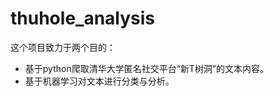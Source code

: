 thuhole_analysis
===========================

这个项目致力于两个目的：

* 基于python爬取清华大学匿名社交平台“新T树洞”的文本内容。
* 基于机器学习对文本进行分类与分析。

